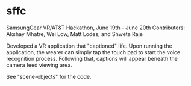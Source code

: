# sffc
SamsungGear VR/AT&T Hackathon, June 19th - June 20th
Contributers: Akshay Mhatre, Wei Low, Matt Lodes, and Shweta Raje

Developed a VR application that "captioned" life. Upon running the application, the wearer can simply tap the touch pad to start the voice recognition process. Following that, captions will appear beneath the camera feed viewing area.

See "scene-objects" for the code.
